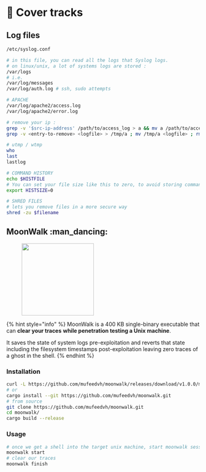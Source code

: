 # 👣 Cover tracks

## Log files

```bash
/etc/syslog.conf

# in this file, you can read all the logs that Syslog logs.
# on linux/unix, a lot of systems logs are stored : 
/var/logs
# i.e. 
/var/log/messages
/var/log/auth.log # ssh, sudo attempts

# APACHE
/var/log/apache2/access.log
/var/log/apache2/error.log

# remove your ip :
grep -v '$src-ip-address' /path/to/access_log > a && mv a /path/to/access_log
grep -v <entry-to-remove> <logfile> > /tmp/a ; mv /tmp/a <logfile> ; rm -f /tmp/a

# utmp / wtmp
who
last
lastlog

# COMMAND HISTORY
echo $HISTFILE
# You can set your file size like this to zero, to avoid storing commands.
export HISTSIZE=0

# SHRED FILES
# lets you remove files in a more secure way
shred -zu $filename
```

## MoonWalk :man\_dancing:

<figure><img src="https://media4.giphy.com/media/12cpBxBl4WqlHO/giphy.gif?cid=ecf05e47rtrh31z2kel5j3sifm58o43i91cxklvkhd6sv2fc&#x26;ep=v1_gifs_search&#x26;rid=giphy.gif&#x26;ct=g" alt="" width="188"><figcaption></figcaption></figure>

{% hint style="info" %}
MoonWalk is a 400 KB single-binary executable that can **clear your traces** **while penetration testing a Unix machine**.&#x20;

It saves the state of system logs pre-exploitation and reverts that state including the filesystem timestamps post-exploitation leaving zero traces of a ghost in the shell.
{% endhint %}

### Installation

```bash
curl -L https://github.com/mufeedvh/moonwalk/releases/download/v1.0.0/moonwalk_linux -o moonwalk
# or
cargo install --git https://github.com/mufeedvh/moonwalk.git
# from source
git clone https://github.com/mufeedvh/moonwalk.git
cd moonwalk/
cargo build --release
```

### Usage

```bash
# once we get a shell into the target unix machine, start moonwalk session
moonwalk start
# clear our traces 
moonwalk finish
```
